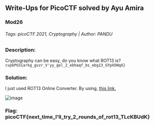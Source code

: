  
## Write-Ups for PicoCTF solved by Ayu Amira

### Mod26

###### Tags: picoCTF 2021, Cryptography | Author: PANDU

### Description:
Cryptography can be easy, do you know what ROT13 is? `cvpbPGS{arkg_gvzr_V'yy_gel_2_ebhaqf_bs_ebg13_GYpXOHqX}`

### Solution:
I just used ROT13 Online Converter. By using, [this link.](https://rot13.com)

![image](https://github.com/NurAyuAmira/WriteUp_PicoCTF/assets/94117067/20696460-3e30-459b-954e-1d5a3b29335a)


### Flag: picoCTF{next_time_I'll_try_2_rounds_of_rot13_TLcKBUdK}

